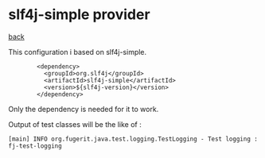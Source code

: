 # slf4j-simple provider

[back](README.md)

This configuration i based on slf4j-simple.

```
		<dependency> 
		  <groupId>org.slf4j</groupId>
		  <artifactId>slf4j-simple</artifactId>
		  <version>${slf4j-version}</version>
		</dependency>
```

Only the dependency is needed for it to work.

Output of test classes will be the like of : 

```
[main] INFO org.fugerit.java.test.logging.TestLogging - Test logging : fj-test-logging

```
